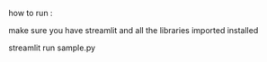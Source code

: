 how to run : 

make sure you have streamlit and all the libraries imported installed

streamlit run sample.py

